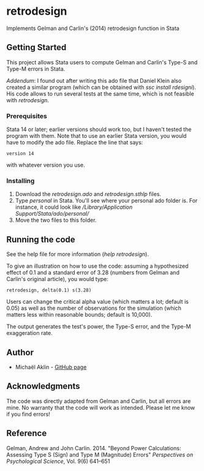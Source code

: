 # retrodesign
Implements Gelman and Carlin's (2014) retrodesign function in Stata

## Getting Started

This project allows Stata users to compute Gelman and Carlin's Type-S and Type-M errors in Stata. 

_Addendum_: I found out after writing this ado file that Daniel Klein also created a similar program (which can be obtained with _ssc install rdesigni_). His code allows to run several tests at the same time, which is not feasible with *retrodesign*. 

### Prerequisites

Stata 14 or later; earlier versions should work too, but I haven't tested the program with them. Note that to use an earlier Stata version, you would have to modify the ado file. Replace the line that says:
```
version 14
```

with whatever version you use.

### Installing

1. Download the *retrodesign.ado* and *retrodesign.sthlp* files. 
2. Type *personal* in Stata. You'll see where your personal ado folder is. For instance, it could look like _/Library/Application Support/Stata/ado/personal/_
3. Move the two files to this folder. 

## Running the code

See the help file for more information (_help retrodesign_). 

To give an illustration on how to use the code: assuming a hypothesized effect of 0.1 and a standard error of 3.28 (numbers from Gelman and Carlin's original article), you would type:
```
retrodesign, delta(0.1) s(3.28)
```

Users can change the critical alpha value (which matters a lot; default is 0.05) as well as the number of observations for the simulation (which matters less within reasonable bounds; default is 10,000).

The output generates the test's power, the Type-S error, and the Type-M exaggeration rate. 

## Author

* Michaël Aklin - [GitHub page](https://github.com/michaelaklin)

## Acknowledgments

The code was directly adapted from Gelman and Carlin, but all errors are mine. No warranty that the code will work as intended. Please let me know if you find errors! 

## Reference

Gelman, Andrew and John Carlin. 2014. "Beyond Power Calculations: Assessing Type S (Sign) and Type M (Magnitude) Errors" _Perspectives on Psychological Science_, Vol. 9(6) 641–651
